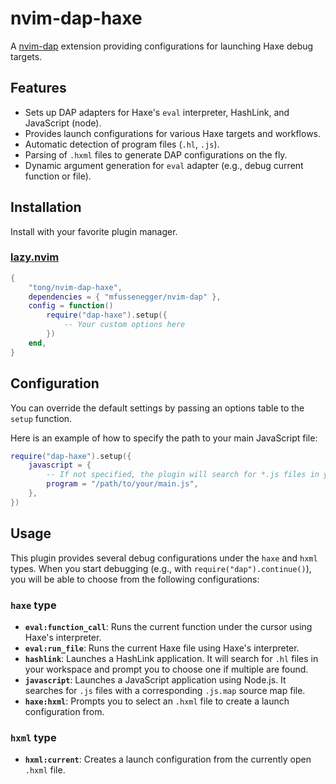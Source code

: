 # nvim-dap-haxe

A [nvim-dap](https://github.com/mfussenegger/nvim-dap) extension providing configurations for launching Haxe debug targets.

## Features

- Sets up DAP adapters for Haxe's `eval` interpreter, HashLink, and JavaScript (node).
- Provides launch configurations for various Haxe targets and workflows.
- Automatic detection of program files (`.hl`, `.js`).
- Parsing of `.hxml` files to generate DAP configurations on the fly.
- Dynamic argument generation for `eval` adapter (e.g., debug current function or file).

## Installation

Install with your favorite plugin manager.

### [lazy.nvim](https://github.com/folke/lazy.nvim)

```lua
{
    "tong/nvim-dap-haxe",
    dependencies = { "mfussenegger/nvim-dap" },
    config = function()
        require("dap-haxe").setup({
            -- Your custom options here
        })
    end,
}
```

## Configuration

You can override the default settings by passing an options table to the `setup` function.

Here is an example of how to specify the path to your main JavaScript file:

```lua
require("dap-haxe").setup({
    javascript = {
        -- If not specified, the plugin will search for *.js files in your workspace.
        program = "/path/to/your/main.js",
    },
})
```

## Usage

This plugin provides several debug configurations under the `haxe` and `hxml` types. When you start debugging (e.g., with `require("dap").continue()`), you will be able to choose from the following configurations:

### `haxe` type

- **`eval:function_call`**: Runs the current function under the cursor using Haxe's interpreter.
- **`eval:run_file`**: Runs the current Haxe file using Haxe's interpreter.
- **`hashlink`**: Launches a HashLink application. It will search for `.hl` files in your workspace and prompt you to choose one if multiple are found.
- **`javascript`**: Launches a JavaScript application using Node.js. It searches for `.js` files with a corresponding `.js.map` source map file.
- **`haxe:hxml`**: Prompts you to select an `.hxml` file to create a launch configuration from.

### `hxml` type

- **`hxml:current`**: Creates a launch configuration from the currently open `.hxml` file.


